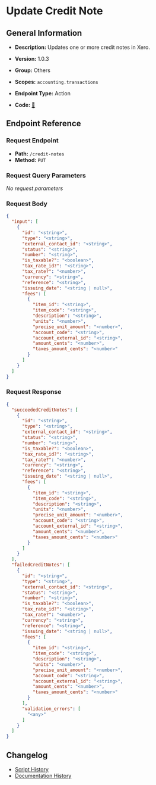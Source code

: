 # Update Credit Note

## General Information

- **Description:** Updates one or more credit notes in Xero.

- **Version:** 1.0.3
- **Group:** Others
- **Scopes:** `accounting.transactions`
- **Endpoint Type:** Action
- **Code:** [🔗](https://github.com/NangoHQ/integration-templates/tree/main/integrations/xero/actions/update-credit-note.ts)


## Endpoint Reference

### Request Endpoint

- **Path:** `/credit-notes`
- **Method:** `PUT`

### Request Query Parameters

_No request parameters_

### Request Body

```json
{
  "input": [
    {
      "id": "<string>",
      "type": "<string>",
      "external_contact_id": "<string>",
      "status": "<string>",
      "number": "<string>",
      "is_taxable?": "<boolean>",
      "tax_rate_id?": "<string>",
      "tax_rate?": "<number>",
      "currency": "<string>",
      "reference": "<string>",
      "issuing_date": "<string | null>",
      "fees": [
        {
          "item_id": "<string>",
          "item_code": "<string>",
          "description": "<string>",
          "units": "<number>",
          "precise_unit_amount": "<number>",
          "account_code": "<string>",
          "account_external_id": "<string>",
          "amount_cents": "<number>",
          "taxes_amount_cents": "<number>"
        }
      ]
    }
  ]
}
```

### Request Response

```json
{
  "succeededCreditNotes": [
    {
      "id": "<string>",
      "type": "<string>",
      "external_contact_id": "<string>",
      "status": "<string>",
      "number": "<string>",
      "is_taxable?": "<boolean>",
      "tax_rate_id?": "<string>",
      "tax_rate?": "<number>",
      "currency": "<string>",
      "reference": "<string>",
      "issuing_date": "<string | null>",
      "fees": [
        {
          "item_id": "<string>",
          "item_code": "<string>",
          "description": "<string>",
          "units": "<number>",
          "precise_unit_amount": "<number>",
          "account_code": "<string>",
          "account_external_id": "<string>",
          "amount_cents": "<number>",
          "taxes_amount_cents": "<number>"
        }
      ]
    }
  ],
  "failedCreditNotes": [
    {
      "id": "<string>",
      "type": "<string>",
      "external_contact_id": "<string>",
      "status": "<string>",
      "number": "<string>",
      "is_taxable?": "<boolean>",
      "tax_rate_id?": "<string>",
      "tax_rate?": "<number>",
      "currency": "<string>",
      "reference": "<string>",
      "issuing_date": "<string | null>",
      "fees": [
        {
          "item_id": "<string>",
          "item_code": "<string>",
          "description": "<string>",
          "units": "<number>",
          "precise_unit_amount": "<number>",
          "account_code": "<string>",
          "account_external_id": "<string>",
          "amount_cents": "<number>",
          "taxes_amount_cents": "<number>"
        }
      ],
      "validation_errors": [
        "<any>"
      ]
    }
  ]
}
```

## Changelog

- [Script History](https://github.com/NangoHQ/integration-templates/commits/main/integrations/xero/actions/update-credit-note.ts)
- [Documentation History](https://github.com/NangoHQ/integration-templates/commits/main/integrations/xero/actions/update-credit-note.md)

<!-- END  GENERATED CONTENT -->

